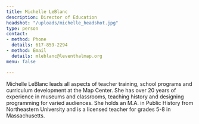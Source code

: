 ```yaml
---
title: Michelle LeBlanc
description: Director of Education
headshot: "/uploads/michelle_headshot.jpg"
type: person
contact:
- method: Phone
  details: 617-859-2294
- method: Email
  details: mleblanc@leventhalmap.org
menu: false

---
```

Michelle LeBlanc leads all aspects of teacher training, school programs and curriculum development at the Map Center. She has over 20 years of experience in museums and classrooms, teaching history and designing programming for varied audiences. She holds an M.A. in Public History from Northeastern University and is a licensed teacher for grades 5-8 in Massachusetts.